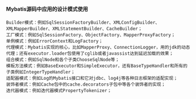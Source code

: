 #### Mybatis源码中应用的设计模式使用
	Builder模式：例如SqlSessionFactoryBuilder、XMLConfigBuilder、XMLMapperBuilder、XMLStatementBuilder、CacheBuilder；
	工厂模式：例如SqlSessionFactory、ObjectFactory、MapperProxyFactory；
	单例模式：例如ErrorContext和LogFactory；
	代理模式：Mybatis实现的核心，比如MapperProxy、ConnectionLogger，用的jdk的动态代理；还有executor.loader包使用了cglib或者javassist达到延迟加载的效果；
	组合模式：例如SqlNode和各个子类ChooseSqlNode等；
	模板方法模式：例如BaseExecutor和SimpleExecutor，还有BaseTypeHandler和所有的子类例如IntegerTypeHandler；
	适配器模式：例如Log的Mybatis接口和它对jdbc、log4j等各种日志框架的适配实现；
	装饰者模式：例如Cache包中的cache.decorators子包中等各个装饰者的实现；
	迭代器模式：例如迭代器模式PropertyTokenizer；
